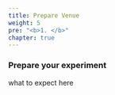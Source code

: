 ```yaml
---
title: Prepare Venue
weight: 5
pre: "<b>1. </b>"
chapter: true
---
```


### Prepare your experiment

what to expect here

